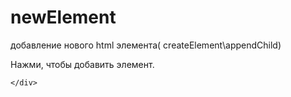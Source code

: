 # newElement
добавление нового html элемента( createElement\appendChild)
<!DOCTYPE html>
<html>
<head>
	<title>Новые элементы</title>
	<script type="text/javascript">
		function addItem(){
			var newItem = document.createElement("div");
			newItem.innerHTML = "Новый элемент";
			document.getElementById("list").appendChild (newItem);
		}
	</script>
</head>
<body>
	<div onclick="addItem();" id="list">Нажми, чтобы добавить элемент.
		
	</div>

</body>
</html>
